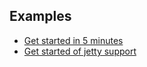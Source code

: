 Examples
----

- [Get started in 5 minutes](quickstart.md)
- [Get started of jetty support](quickstart-jetty-support.md)